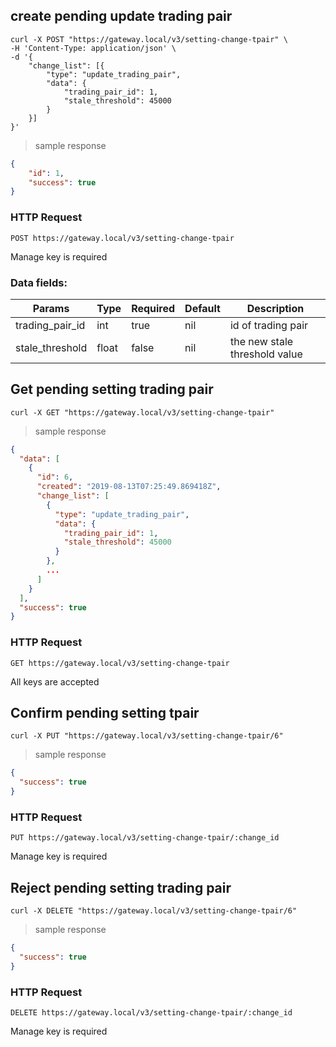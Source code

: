 ## create pending update trading pair

```shell
curl -X POST "https://gateway.local/v3/setting-change-tpair" \
-H 'Content-Type: application/json' \
-d '{
    "change_list": [{
        "type": "update_trading_pair",
        "data": {
            "trading_pair_id": 1,
            "stale_threshold": 45000
        }
    }]
}'
```

> sample response

```json
{
    "id": 1,
    "success": true
}
```

### HTTP Request

`POST https://gateway.local/v3/setting-change-tpair`
<aside class="notice">Manage key is required</aside>

### Data fields:

Params | Type | Required | Default | Description
------ | ---- | -------- | ------- | -----------
trading_pair_id | int | true | nil | id of trading pair
stale_threshold | float | false | nil | the new stale threshold value


## Get pending setting trading pair


```shell
curl -X GET "https://gateway.local/v3/setting-change-tpair"
```

> sample response

```json
{
  "data": [
    {
      "id": 6,
      "created": "2019-08-13T07:25:49.869418Z",
      "change_list": [
        {
          "type": "update_trading_pair",
          "data": {
            "trading_pair_id": 1,
            "stale_threshold": 45000
          }
        },
        ...
      ]
    }
  ],
  "success": true
}
```

### HTTP Request

`GET https://gateway.local/v3/setting-change-tpair`
<aside class="notice">All keys are accepted</aside>

## Confirm pending setting tpair

```shell
curl -X PUT "https://gateway.local/v3/setting-change-tpair/6"
```

> sample response

```json
{
  "success": true
}
```

### HTTP Request

`PUT https://gateway.local/v3/setting-change-tpair/:change_id`
<aside class="notice">Manage key is required</aside>

## Reject pending setting trading pair

```shell
curl -X DELETE "https://gateway.local/v3/setting-change-tpair/6"
```

> sample response

```json
{
  "success": true
}
```

### HTTP Request

`DELETE https://gateway.local/v3/setting-change-tpair/:change_id`
<aside class="notice">Manage key is required</aside>